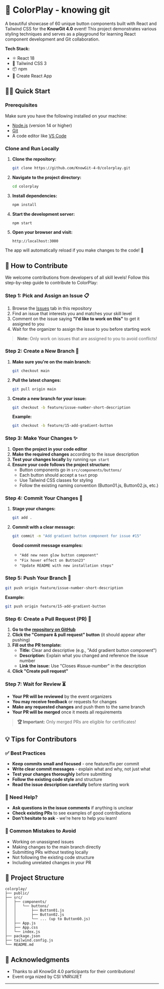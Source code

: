 # 🎨 ColorPlay - knowing git

A beautiful showcase of 60 unique button components built with React and Tailwind CSS for the **KnowGit 4.0** event! This project demonstrates various styling techniques and serves as a playground for learning React component development and Git collaboration.

**Tech Stack:**
- ⚛️ React 18
- 🎨 Tailwind CSS 3
- 📦 npm
- 🔧 Create React App

## 🏃‍♂️ Quick Start

### Prerequisites
Make sure you have the following installed on your machine:
- [Node.js](https://nodejs.org/) (version 14 or higher)
- [Git](https://git-scm.com/)
- A code editor like [VS Code](https://code.visualstudio.com/)

### Clone and Run Locally

1. **Clone the repository:**
   ```bash
   git clone https://github.com/KnowGit-4-0/colorplay.git
   ```

2. **Navigate to the project directory:**
   ```bash
   cd colorplay
   ```

3. **Install dependencies:**
   ```bash
   npm install
   ```

4. **Start the development server:**
   ```bash
   npm start
   ```

5. **Open your browser and visit:**
   ```
   http://localhost:3000
   ```

The app will automatically reload if you make changes to the code! 🔄

## 🤝 How to Contribute

We welcome contributions from developers of all skill levels! Follow this step-by-step guide to contribute to ColorPlay:

### Step 1: Pick and Assign an Issue 📋

1. Browse the [Issues](https://github.com/KnowGit-4-0/colorplay/issues) tab in this repository
2. Find an issue that interests you and matches your skill level
3. Comment on the issue saying **"I'd like to work on this"** to get it assigned to you
4. Wait for the organizer to assign the issue to you before starting work

> **Note:** Only work on issues that are assigned to you to avoid conflicts!

### Step 2: Create a New Branch 🌿

1. **Make sure you're on the main branch:**
   ```bash
   git checkout main
   ```

2. **Pull the latest changes:**
   ```bash
   git pull origin main
   ```

3. **Create a new branch for your issue:**
   ```bash
   git checkout -b feature/issue-number-short-description
   ```
   
   **Example:**
   ```bash
   git checkout -b feature/15-add-gradient-button
   ```

### Step 3: Make Your Changes ✨

1. **Open the project in your code editor**
2. **Make the required changes** according to the issue description
3. **Test your changes locally** by running `npm start`
4. **Ensure your code follows the project structure:**
   - Button components go in `src/components/buttons/`
   - Each button should accept a `text` prop
   - Use Tailwind CSS classes for styling
   - Follow the existing naming convention (Button01.js, Button02.js, etc.)

### Step 4: Commit Your Changes 💾

1. **Stage your changes:**
   ```bash
   git add .
   ```

2. **Commit with a clear message:**
   ```bash
   git commit -m "Add gradient button component for issue #15"
   ```

   **Good commit message examples:**
   - `"Add new neon glow button component"`
   - `"Fix hover effect on Button23"`
   - `"Update README with new installation steps"`

### Step 5: Push Your Branch 🚀

```bash
git push origin feature/issue-number-short-description
```

**Example:**
```bash
git push origin feature/15-add-gradient-button
```

### Step 6: Create a Pull Request (PR) 🔄

1. **Go to the [repository on GitHub](https://github.com/KnowGit-4-0/colorplay)**
2. **Click the "Compare & pull request" button** (it should appear after pushing)
3. **Fill out the PR template:**
   - **Title:** Clear and descriptive (e.g., "Add gradient button component")
   - **Description:** Explain what you changed and reference the issue number
   - **Link the issue:** Use "Closes #issue-number" in the description
4. **Click "Create pull request"**

### Step 7: Wait for Review ⏳

- **Your PR will be reviewed** by the event organizers
- **You may receive feedback** or requests for changes
- **Make any requested changes** and push them to the same branch
- **Your PR will be merged** once it meets all requirements

> **🏆 Important:** Only merged PRs are eligible for certificates!

## 💡 Tips for Contributors

### ✅ Best Practices
- **Keep commits small and focused** - one feature/fix per commit
- **Write clear commit messages** - explain what and why, not just what
- **Test your changes thoroughly** before submitting
- **Follow the existing code style** and structure
- **Read the issue description carefully** before starting work

### 🤔 Need Help?
- **Ask questions in the issue comments** if anything is unclear
- **Check existing PRs** to see examples of good contributions
- **Don't hesitate to ask** - we're here to help you learn!

### 🚫 Common Mistakes to Avoid
- Working on unassigned issues
- Making changes to the main branch directly
- Submitting PRs without testing locally
- Not following the existing code structure
- Including unrelated changes in your PR

## 📁 Project Structure

```
colorplay/
├── public/
├── src/
│   ├── components/
│   │   └── buttons/
│   │       ├── Button01.js
│   │       ├── Button02.js
│   │       └── ... (up to Button60.js)
│   ├── App.js
│   ├── App.css
│   └── index.js
├── package.json
├── tailwind.config.js
└── README.md
```


## 🙏 Acknowledgments

- Thanks to all KnowGit 4.0 participants for their contributions!
- Event orga   nized by CSI VNRVJIET

---

